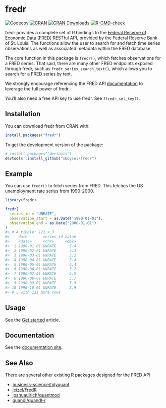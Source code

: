 
<!-- README.md is generated from README.Rmd. Please edit that file -->

# fredr

<!-- badges: start -->

[![Codecov](https://img.shields.io/codecov/c/github/sboysel/fredr/master.svg)](https://codecov.io/github/sboysel/fredr)
[![CRAN](https://img.shields.io/cran/v/fredr.svg)](https://cran.r-project.org/web/packages/fredr/index.html)
[![CRAN
Downloads](https://cranlogs.r-pkg.org/badges/fredr)](https://cran.r-project.org/package=fredr)
[![R-CMD-check](https://github.com/sboysel/fredr/workflows/R-CMD-check/badge.svg)](https://github.com/sboysel/fredr/actions)
<!-- badges: end -->

fredr provides a complete set of R bindings to the [Federal Reserve of
Economic Data (FRED)](https://research.stlouisfed.org/fred2/) RESTful
API, provided by the Federal Reserve Bank of St. Louis. The functions
allow the user to search for and fetch time series observations as well
as associated metadata within the FRED database.

The core function in this package is `fredr()`, which fetches
observations for a FRED series. That said, there are many other FRED
endpoints exposed through fredr, such as `fredr_series_search_text()`,
which allows you to search for a FRED series by text.

We strongly encourage referencing the FRED API
[documentation](https://research.stlouisfed.org/docs/api/fred/) to
leverage the full power of fredr.

You’ll also need a free API key to use fredr. See `?fredr_set_key()`.

## Installation

You can download fredr from CRAN with:

``` r
install.packages("fredr")
```

To get the development version of the package:

``` r
# install.packages("devtools")
devtools::install_github("sboysel/fredr")
```

## Example

You can use `fredr()` to fetch series from FRED. This fetches the US
unemployment rate series from 1990-2000.

``` r
library(fredr)

fredr(
  series_id = "UNRATE",
  observation_start = as.Date("1990-01-01"),
  observation_end = as.Date("2000-01-01")
)
#> # A tibble: 121 x 3
#>    date       series_id value
#>    <date>     <chr>     <dbl>
#>  1 1990-01-01 UNRATE      5.4
#>  2 1990-02-01 UNRATE      5.3
#>  3 1990-03-01 UNRATE      5.2
#>  4 1990-04-01 UNRATE      5.4
#>  5 1990-05-01 UNRATE      5.4
#>  6 1990-06-01 UNRATE      5.2
#>  7 1990-07-01 UNRATE      5.5
#>  8 1990-08-01 UNRATE      5.7
#>  9 1990-09-01 UNRATE      5.9
#> 10 1990-10-01 UNRATE      5.9
#> # … with 111 more rows
```

## Usage

See the [Get
started](http://sboysel.github.io/fredr/articles/fredr.html) article.

## Documentation

See the [documentation site](http://sboysel.github.io/fredr/).

## See Also

There are several other existing R packages designed for the FRED API:

-   [business-science/tidyquant](https://github.com/business-science/tidyquant)
-   [jcizel/FredR](https://github.com/jcizel/FredR)
-   [joshuaulrich/quantmod](https://github.com/joshuaulrich/quantmod)
-   [quandl/quandl-r](https://github.com/quandl/quandl-r)

